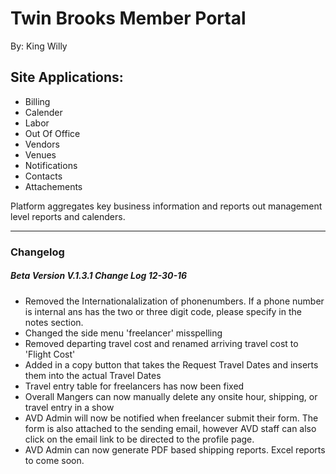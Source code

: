 # Twin Brooks Member Portal

By: King Willy

## Site Applications: 

* Billing
* Calender
* Labor 
* Out Of Office
* Vendors
* Venues
* Notifications
* Contacts
* Attachements

Platform aggregates key business information and reports out management level reports and calenders. 

----

### Changelog

##### Beta Version V.1.3.1 Change Log 12-30-16
- Removed the Internationalalization of phonenumbers. If a phone number is internal ans has the two or three digit code, please specify in the notes section. 
- Changed the side menu 'freelancer' misspelling
- Removed departing travel cost and renamed arriving travel cost to 'Flight Cost'
- Added in a copy button that takes the Request Travel Dates and inserts them into the actual Travel Dates
- Travel entry table for freelancers has now been fixed
- Overall Mangers can now manually delete any onsite hour, shipping, or travel entry in a show
- AVD Admin will now be notified when freelancer submit their form. The form is also attached to the sending email, however AVD staff can also click on the email link to be directed to the profile page. 
- AVD Admin can now generate PDF based shipping reports. Excel reports to come soon. 

